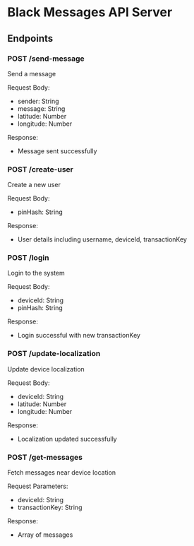 # Black Messages API Server

## Endpoints

### POST /send-message
Send a message

Request Body:
- sender: String
- message: String
- latitude: Number
- longitude: Number

Response: 
- Message sent successfully

### POST /create-user
Create a new user

Request Body:
- pinHash: String

Response:
- User details including username, deviceId, transactionKey

### POST /login
Login to the system

Request Body:
- deviceId: String
- pinHash: String

Response:
- Login successful with new transactionKey

### POST /update-localization
Update device localization

Request Body:
- deviceId: String
- latitude: Number
- longitude: Number

Response:
- Localization updated successfully

### POST /get-messages
Fetch messages near device location

Request Parameters:
- deviceId: String
- transactionKey: String

Response:
- Array of messages